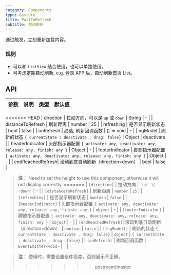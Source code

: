 ```yaml
---
category: Components
type: Gesture
title: PullToRefresh
subtitle: 拉动刷新
---
```


通过触发，立刻重新加载内容。

### 规则
- 可以和 `ListView` 结合使用，也可以单独使用。
- 可考虑定期自动刷新, e.g. 登录 APP 后，自动刷新首页 List。

## API

参数 | 说明 | 类型 | 默认值
----|-----|------|------
<<<<<<< HEAD
| direction  | 拉动方向，可以是 `up` 或 `down` | String | - |
| distanceToRefresh | 刷新距离 | number | 25 |
| refreshing | 是否显示刷新状态 | bool | false |
| onRefresh | 必选, 刷新回调函数 | () => void | - |
| ngModel | 刷新的状态 `{ currentState : deactivate , drag: false}` | Object | deactivate |
| headerIndicator  | 头部指示器配置 `{ activate: any, deactivate: any, release: any, finish: any }` | Object | - |
| footerIndicator  | 脚部指示器配置 `{ activate: any, deactivate: any, release: any, finish: any }` | Object | - |
| endReachedRefresh| 滚动到底自动刷新（direction=down） | bool | false | 

> **注：**  Need to set the height to use this component, otherwise it will not display correctly.
=======
| `[direction]` | 拉动方向 | `'up' \| 'down'` | - |
| `[distanceToRefresh]` | 刷新距离 | `number` | `25` |
| `[refreshing]` | 是否显示刷新状态 | `boolean` | `false` |
| `[headerIndicator]` | 头部指示器配置 `{ activate: any, deactivate: any, release: any, finish: any }` | `object` | - |
| `[footerIndicator]` | 脚部指示器配置 `{ activate: any, deactivate: any, release: any, finish: any }` | `object` | - |
| `[endReachedRefresh]`| 滚动到底自动刷新（direction=down） | `boolean` | `false` | 
| `[(ngModel)]` | 刷新的状态 `{ currentState : deactivate , drag: false}` | `object` | `{ currentState : deactivate , drag: false}` |
| `(onRefresh)` | 刷新回调函数 | `EventEmitter<void>` | - |

> **注：**  使用时，需要设置组件高度，否则展示不正确。
>>>>>>> upstream/master

